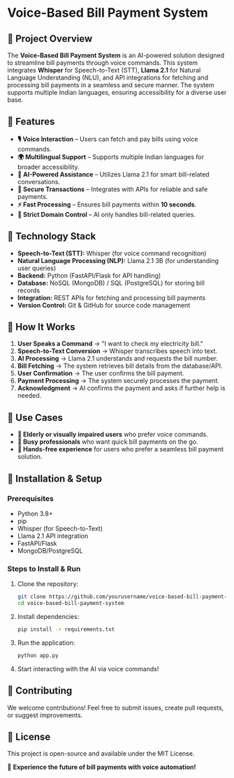 # Voice-Based Bill Payment System

## 📌 Project Overview
The **Voice-Based Bill Payment System** is an AI-powered solution designed to streamline bill payments through voice commands. This system integrates **Whisper** for Speech-to-Text (STT), **Llama 2.1** for Natural Language Understanding (NLU), and API integrations for fetching and processing bill payments in a seamless and secure manner. The system supports multiple Indian languages, ensuring accessibility for a diverse user base.

## 🔹 Features
- **🎙️ Voice Interaction** – Users can fetch and pay bills using voice commands.
- **🌍 Multilingual Support** – Supports multiple Indian languages for broader accessibility.
- **🤖 AI-Powered Assistance** – Utilizes Llama 2.1 for smart bill-related conversations.
- **🔐 Secure Transactions** – Integrates with APIs for reliable and safe payments.
- **⚡ Fast Processing** – Ensures bill payments within **10 seconds**.
- **🚫 Strict Domain Control** – AI only handles bill-related queries.

## 🔹 Technology Stack
- **Speech-to-Text (STT):** Whisper (for voice command recognition)
- **Natural Language Processing (NLP):** Llama 2.1 3B (for understanding user queries)
- **Backend:** Python (FastAPI/Flask for API handling)
- **Database:** NoSQL (MongoDB) / SQL (PostgreSQL) for storing bill records
- **Integration:** REST APIs for fetching and processing bill payments
- **Version Control:** Git & GitHub for source code management

## 🔹 How It Works
1. **User Speaks a Command** → "I want to check my electricity bill."
2. **Speech-to-Text Conversion** → Whisper transcribes speech into text.
3. **AI Processing** → Llama 2.1 understands and requests the bill number.
4. **Bill Fetching** → The system retrieves bill details from the database/API.
5. **User Confirmation** → The user confirms the bill payment.
6. **Payment Processing** → The system securely processes the payment.
7. **Acknowledgment** → AI confirms the payment and asks if further help is needed.

## 🔹 Use Cases
- **👴 Elderly or visually impaired users** who prefer voice commands.
- **🏃 Busy professionals** who want quick bill payments on the go.
- **🙌 Hands-free experience** for users who prefer a seamless bill payment solution.

## 🔹 Installation & Setup
### Prerequisites
- Python 3.8+
- pip
- Whisper (for Speech-to-Text)
- Llama 2.1 API integration
- FastAPI/Flask
- MongoDB/PostgreSQL

### Steps to Install & Run
1. Clone the repository:
   ```sh
   git clone https://github.com/yourusername/voice-based-bill-payment-system.git
   cd voice-based-bill-payment-system
   ```
2. Install dependencies:
   ```sh
   pip install -r requirements.txt
   ```
3. Run the application:
   ```sh
   python app.py
   ```
4. Start interacting with the AI via voice commands!

## 🔹 Contributing
We welcome contributions! Feel free to submit issues, create pull requests, or suggest improvements.

## 🔹 License
This project is open-source and available under the MIT License.

🚀 **Experience the future of bill payments with voice automation!**

